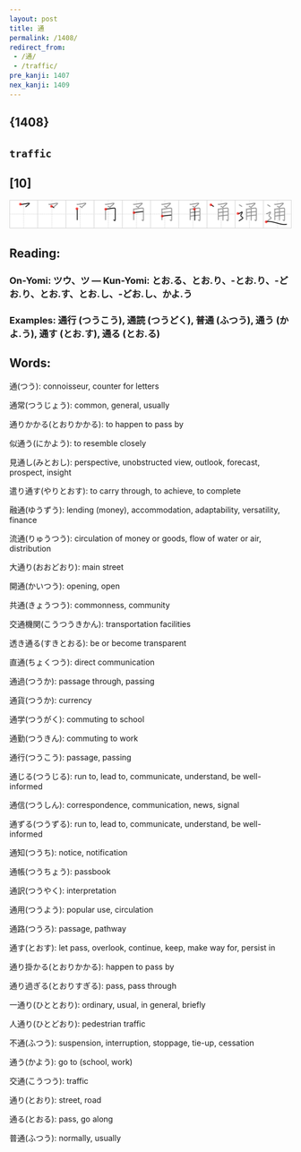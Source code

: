 ```yaml
---
layout: post
title: 通
permalink: /1408/
redirect_from:
 - /通/
 - /traffic/
pre_kanji: 1407
nex_kanji: 1409
---
```


## {1408}

## `traffic`

## [10]

<div class="stroke"><img src="../images/E9809A.png" /></div>

## Reading:

### On-Yomi: ツウ、ツ &mdash; Kun-Yomi: とお.る、とお.り、-とお.り、-どお.り、とお.す、とお.し、-どお.し、かよ.う

### Examples: 通行 (つうこう), 通読 (つうどく), 普通 (ふつう), 通う (かよ.う), 通す (とお.す), 通る (とお.る)

## Words:

通(つう): connoisseur, counter for letters

通常(つうじょう): common, general, usually

通りかかる(とおりかかる): to happen to pass by

似通う(にかよう): to resemble closely

見通し(みとおし): perspective, unobstructed view, outlook, forecast, prospect, insight

遣り通す(やりとおす): to carry through, to achieve, to complete

融通(ゆうずう): lending (money), accommodation, adaptability, versatility, finance

流通(りゅうつう): circulation of money or goods, flow of water or air, distribution

大通り(おおどおり): main street

開通(かいつう): opening, open

共通(きょうつう): commonness, community

交通機関(こうつうきかん): transportation facilities

透き通る(すきとおる): be or become transparent

直通(ちょくつう): direct communication

通過(つうか): passage through, passing

通貨(つうか): currency

通学(つうがく): commuting to school

通勤(つうきん): commuting to work

通行(つうこう): passage, passing

通じる(つうじる): run to, lead to, communicate, understand, be well-informed

通信(つうしん): correspondence, communication, news, signal

通ずる(つうずる): run to, lead to, communicate, understand, be well-informed

通知(つうち): notice, notification

通帳(つうちょう): passbook

通訳(つうやく): interpretation

通用(つうよう): popular use, circulation

通路(つうろ): passage, pathway

通す(とおす): let pass, overlook, continue, keep, make way for, persist in

通り掛かる(とおりかかる): happen to pass by

通り過ぎる(とおりすぎる): pass, pass through

一通り(ひととおり): ordinary, usual, in general, briefly

人通り(ひとどおり): pedestrian traffic

不通(ふつう): suspension, interruption, stoppage, tie-up, cessation

通う(かよう): go to (school, work)

交通(こうつう): traffic

通り(とおり): street, road

通る(とおる): pass, go along

普通(ふつう): normally, usually
